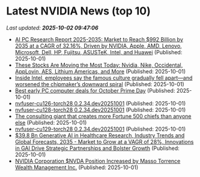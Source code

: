 # Latest NVIDIA News (top 10)
_Last updated: **2025-10-02 09:47:06**_

- [AI PC Research Report 2025-2035: Market to Reach $992 Billion by 2035 at a CAGR of 32.16%, Driven by NVIDIA, Apple, AMD, Lenovo, Microsoft, Dell, HP, Fujitsu, ASUSTeK, Intel, and Huawei](https://www.globenewswire.com/news-release/2025/10/01/3159281/28124/en/AI-PC-Research-Report-2025-2035-Market-to-Reach-992-Billion-by-2035-at-a-CAGR-of-32-16-Driven-by-NVIDIA-Apple-AMD-Lenovo-Microsoft-Dell-HP-Fujitsu-ASUSTeK-Intel-and-Huawei.html) (Published: 2025-10-01)
- [These Stocks Are Moving the Most Today: Nvidia, Nike, Occidental, AppLovin, AES, Lithium Americas, and More](https://biztoc.com/x/ba54d0b7a30acb3f) (Published: 2025-10-01)
- [Inside Intel, employees say the famous culture gradually fell apart—and worsened the chipmaker’s downward spiral](https://fortune.com/2025/10/01/intel-company-culture-changes-grove-tan-nvidia/) (Published: 2025-10-01)
- [Best early PC computer deals for October Prime Day](https://www.pcworld.com/article/2832644/best-pc-computer-october-prime-day-early-deals.html) (Published: 2025-10-01)
- [nvfuser-cu126-torch28 0.2.34.dev20251001](https://pypi.org/project/nvfuser-cu126-torch28/0.2.34.dev20251001/) (Published: 2025-10-01)
- [nvfuser-cu128-torch28 0.2.34.dev20251001](https://pypi.org/project/nvfuser-cu128-torch28/0.2.34.dev20251001/) (Published: 2025-10-01)
- [The consulting giant that creates more Fortune 500 chiefs than anyone else](https://fortune.com/2025/10/01/mckinsey-creates-more-fortune-500-ceos-than-anyone-else/) (Published: 2025-10-01)
- [nvfuser-cu129-torch28 0.2.34.dev20251001](https://pypi.org/project/nvfuser-cu129-torch28/0.2.34.dev20251001/) (Published: 2025-10-01)
- [$39.8 Bn Generative AI in Healthcare Research, Industry Trends and Global Forecasts, 2035 - Market to Grow at a VAGR of 28%, Innovations in GAI Drive Strategic Partnerships and Bolster Growth](https://www.globenewswire.com/news-release/2025/10/01/3159268/28124/en/39-8-Bn-Generative-AI-in-Healthcare-Research-Industry-Trends-and-Global-Forecasts-2035-Market-to-Grow-at-a-VAGR-of-28-Innovations-in-GAI-Drive-Strategic-Partnerships-and-Bolster-Gr.html) (Published: 2025-10-01)
- [NVIDIA Corporation $NVDA Position Increased by Masso Torrence Wealth Management Inc.](https://www.etfdailynews.com/2025/10/01/nvidia-corporation-nvda-position-increased-by-masso-torrence-wealth-management-inc/) (Published: 2025-10-01)

